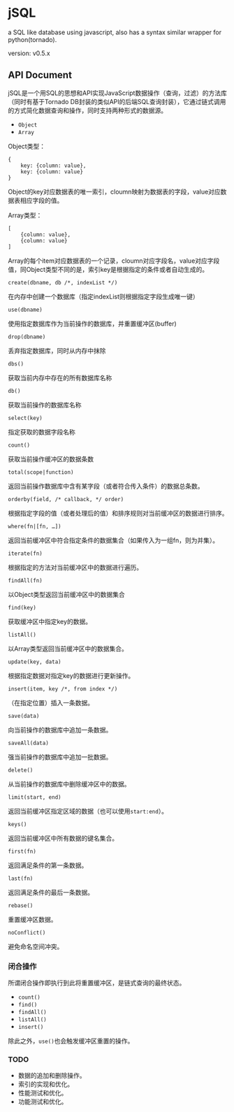 jSQL
====

a SQL like database using javascript, also has a syntax similar wrapper for python(tornado).

version: v0.5.x

## API Document

jSQL是一个用SQL的思想和API实现JavaScript数据操作（查询，过滤）的方法库（同时有基于Tornado DB封装的类似API的后端SQL查询封装），它通过链式调用的方式简化数据查询和操作，同时支持两种形式的数据源。

- `Object`
- `Array`

Object类型：

	{
		key: {column: value},
		key: {column: value}
	}

Object的key对应数据表的唯一索引，cloumn映射为数据表的字段，value对应数据表相应字段的值。

Array类型：

	[
		{column: value},
		{column: value}
	]

Array的每个item对应数据表的一个记录，cloumn对应字段名，value对应字段值，同Object类型不同的是，索引key是根据指定的条件或者自动生成的。

`create(dbname, db /*, indexList */)`

在内存中创建一个数据库（指定indexList则根据指定字段生成唯一键）

`use(dbname)`

使用指定数据库作为当前操作的数据库，并重置缓冲区(buffer)

`drop(dbname)`

丢弃指定数据库，同时从内存中抹除

`dbs()`

获取当前内存中存在的所有数据库名称

`db()`

获取当前操作的数据库名称

`select(key)`

指定获取的数据字段名称

`count()`

获取当前操作缓冲区的数据条数

`total(scope|function)`

返回当前操作数据库中含有某字段（或者符合传入条件）的数据总条数。

`orderby(field, /* callback, */ order)`

根据指定字段的值（或者处理后的值）和排序规则对当前缓冲区的数据进行排序。

`where(fn|[fn, …])`

返回当前缓冲区中符合指定条件的数据集合（如果传入为一组fn，则为并集）。

`iterate(fn)`

根据指定的方法对当前缓冲区中的数据进行遍历。

`findAll(fn)`

以Object类型返回当前缓冲区中的数据集合

`find(key)`

获取缓冲区中指定key的数据。

`listAll()`

以Array类型返回当前缓冲区中的数据集合。

`update(key, data)`

根据指定数据对指定key的数据进行更新操作。

`insert(item, key /*, from index */)`

（在指定位置）插入一条数据。

`save(data)`

向当前操作的数据库中追加一条数据。

`saveAll(data)`

强当前操作的数据库中追加一批数据。

`delete()`

从当前操作的数据库中删除缓冲区中的数据。

`limit(start, end)`

返回当前缓冲区指定区域的数据（也可以使用`start:end`）。

`keys()`

返回当前缓冲区中所有数据的键名集合。

`first(fn)`

返回满足条件的第一条数据。

`last(fn)`

返回满足条件的最后一条数据。

`rebase()`

重置缓冲区数据。

`noConflict()`

避免命名空间冲突。

### 闭合操作

所谓闭合操作即执行到此将重置缓冲区，是链式查询的最终状态。

- `count()`
- `find()`
- `findAll()`
- `listAll()`
- `insert()`

除此之外，`use()`也会触发缓冲区重置的操作。

### TODO

- 数据的追加和删除操作。
- 索引的实现和优化。
- 性能测试和优化。
- 功能测试和优化。
